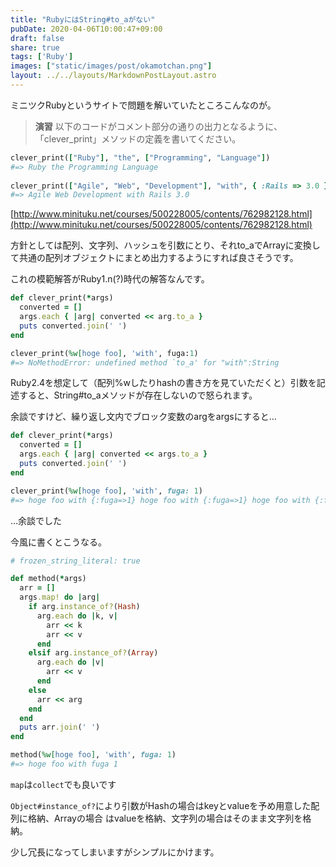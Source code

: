 ```yaml
---
title: "RubyにはString#to_aがない"
pubDate: 2020-04-06T10:00:47+09:00
draft: false
share: true
tags: ['Ruby']
images: ["static/images/post/okamotchan.png"]
layout: ../../layouts/MarkdownPostLayout.astro
---
```


ミニツクRubyというサイトで問題を解いていたところこんなのが。

<!--more-->

>**演習**
以下のコードがコメント部分の通りの出力となるように、「clever_print」メソッドの定義を書いてください。
```ruby
clever_print(["Ruby"], "the", ["Programming", "Language"])
#=> Ruby the Programming Language
 
clever_print(["Agile", "Web", "Development"], "with", { :Rails => 3.0 })
#=> Agile Web Development with Rails 3.0
```

[http://www.minituku.net/courses/500228005/contents/762982128.html](http://www.minituku.net/courses/500228005/contents/762982128.html)

方針としては配列、文字列、ハッシュを引数にとり、それto_aでArrayに変換して共通の配列オブジェクトにまとめ出力するようにすれば良さそうです。

これの模範解答がRuby1.n(?)時代の解答なんです。

```ruby
def clever_print(*args)
  converted = []
  args.each { |arg| converted << arg.to_a }
  puts converted.join(' ')
end

clever_print(%w[hoge foo], 'with', fuga:1)
#=> NoMethodError: undefined method `to_a' for "with":String
```

Ruby2.4を想定して（配列%wしたりhashの書き方を見ていただくと）引数を記述すると、String#to_aメソッドが存在しないので怒られます。

余談ですけど、繰り返し文内でブロック変数のargをargsにすると…

```ruby
def clever_print(*args)
  converted = []
  args.each { |arg| converted << args.to_a }
  puts converted.join(' ')
end

clever_print(%w[hoge foo], 'with', fuga: 1)
#=> hoge foo with {:fuga=>1} hoge foo with {:fuga=>1} hoge foo with {:fuga=>1}
```

…余談でした

今風に書くとこうなる。

```ruby
# frozen_string_literal: true

def method(*args)
  arr = []
  args.map! do |arg|
    if arg.instance_of?(Hash)
      arg.each do |k, v|
        arr << k
        arr << v
      end
    elsif arg.instance_of?(Array)
      arg.each do |v|
        arr << v
      end
    else
      arr << arg
    end
  end
  puts arr.join(' ')
end

method(%w[hoge foo], 'with', fuga: 1)
#=> hoge foo with fuga 1
```

`map`は`collect`でも良いです

`Object#instance_of?`により引数がHashの場合はkeyとvalueを予め用意した配列に格納、Arrayの場合
はvalueを格納、文字列の場合はそのまま文字列を格納。

少し冗長になってしまいますがシンプルにかけます。
